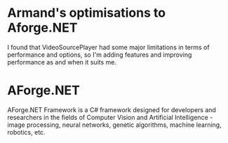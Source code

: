 # Armand's optimisations to Aforge.NET

I found that VideoSourcePlayer had some major limitations in terms of performance and options, so I'm adding features and improving performance as and when it suits me.

# AForge.NET
AForge.NET Framework is a C# framework designed for developers and researchers in the fields of Computer Vision and Artificial Intelligence - image processing, neural networks, genetic algorithms, machine learning, robotics, etc. 
